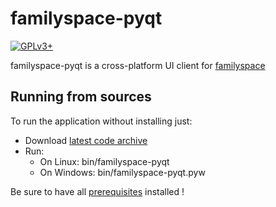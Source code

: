 # familyspace-pyqt
[![GPLv3+](https://img.shields.io/badge/license-GPLv3%2B-blue.svg)](https://github.com/familyspace/familyspace-pyqt/blob/master/LICENSE)

familyspace-pyqt is a cross-platform UI client for [familyspace](https://github.com/familyspace/django)

## Running from sources
To run the application without installing just:

* Download [latest code archive](https://github.com/familyspace/familyspace-pyqt/archive/master.zip)
* Run:
  * On Linux: bin/familyspace-pyqt
  * On Windows: bin/familyspace-pyqt.pyw
 
Be sure to have all [prerequisites](http://github.com/familyspace/familyspace-pyqt/wiki) installed !